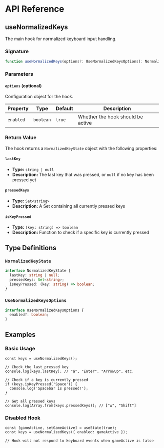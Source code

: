 # API Reference

## useNormalizedKeys

The main hook for normalized keyboard input handling.

### Signature

```typescript
function useNormalizedKeys(options?: UseNormalizedKeysOptions): NormalizedKeyState
```

### Parameters

#### `options` (optional)

Configuration object for the hook.

| Property | Type | Default | Description |
| --- | --- | --- | --- |
| `enabled` | `boolean` | `true` | Whether the hook should be active |

### Return Value

The hook returns a `NormalizedKeyState` object with the following properties:

#### `lastKey`

- **Type:** `string | null`
- **Description:** The last key that was pressed, or `null` if no key has been pressed yet

#### `pressedKeys`

- **Type:** `Set<string>`
- **Description:** A Set containing all currently pressed keys

#### `isKeyPressed`

- **Type:** `(key: string) => boolean`
- **Description:** Function to check if a specific key is currently pressed

## Type Definitions

### `NormalizedKeyState`

```typescript
interface NormalizedKeyState {
  lastKey: string | null;
  pressedKeys: Set<string>;
  isKeyPressed: (key: string) => boolean;
}
```

### `UseNormalizedKeysOptions`

```typescript
interface UseNormalizedKeysOptions {
  enabled?: boolean;
}
```

## Examples

### Basic Usage

```tsx
const keys = useNormalizedKeys();

// Check the last pressed key
console.log(keys.lastKey); // "a", "Enter", "ArrowUp", etc.

// Check if a key is currently pressed
if (keys.isKeyPressed('Space')) {
  console.log('Spacebar is pressed!');
}

// Get all pressed keys
console.log(Array.from(keys.pressedKeys)); // ["w", "Shift"]
```

### Disabled Hook

```tsx
const [gameActive, setGameActive] = useState(true);
const keys = useNormalizedKeys({ enabled: gameActive });

// Hook will not respond to keyboard events when gameActive is false
```